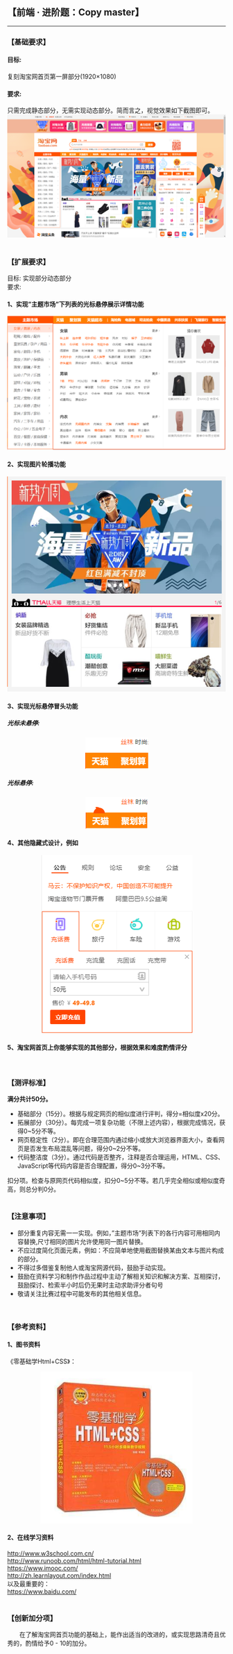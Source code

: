 ## 【前端 · 进阶题：Copy master】

---
### 【基础要求】
#### 目标: 
复刻淘宝网首页第一屏部分(1920×1080)  
#### 要求:
只需完成静态部分，无需实现动态部分。简而言之，视觉效果如下截图即可。  
![](https://github.com/CXCYGZF-UESTC/SME_2018/raw/master/%E5%89%8D%E7%AB%AF%20%C2%B7%20%E8%BF%9B%E9%98%B6%E9%A2%98/picture/%E5%9B%BE%E4%B8%80.png)  
<br />
  
### 【扩展要求】
目标: 实现部分动态部分  
要求:  
#### 1、实现”主题市场”下列表的光标悬停展示详情功能  
![](https://github.com/CXCYGZF-UESTC/SME_2018/raw/master/%E5%89%8D%E7%AB%AF%20%C2%B7%20%E8%BF%9B%E9%98%B6%E9%A2%98/picture/%E5%9B%BE%E4%BA%8C.png)

#### 2、实现图片轮播功能  
<p align="center">
 <img src="https://github.com/CXCYGZF-UESTC/SME_2018/blob/master/%E5%89%8D%E7%AB%AF%20%C2%B7%20%E8%BF%9B%E9%98%B6%E9%A2%98/picture/%E5%9B%BE%E4%B8%89.png">
</p>  


#### 3、实现光标悬停冒头功能

##### 光标未悬停:  
<p align="center">
 <img src="https://github.com/CXCYGZF-UESTC/SME_2018/raw/master/%E5%89%8D%E7%AB%AF%20%C2%B7%20%E8%BF%9B%E9%98%B6%E9%A2%98/picture/%E5%9B%BE%E5%9B%9B.png">
</p>  

##### 光标悬停:  
<p align="center">
 <img src="https://github.com/CXCYGZF-UESTC/SME_2018/raw/master/%E5%89%8D%E7%AB%AF%20%C2%B7%20%E8%BF%9B%E9%98%B6%E9%A2%98/picture/%E5%9B%BE%E4%BA%94.png">
</p>  

#### 4、其他隐藏式设计，例如  
<p align="center">
 <img src="https://github.com/CXCYGZF-UESTC/SME_2018/raw/master/%E5%89%8D%E7%AB%AF%20%C2%B7%20%E8%BF%9B%E9%98%B6%E9%A2%98/picture/%E5%9B%BE%E5%85%AD.png">
</p>  

#### 5、淘宝网首页上你能够实现的其他部分，根据效果和难度酌情评分  
<br />
  
### 【测评标准】
**满分共计50分。**  
- 基础部分（15分）。根据与规定网页的相似度进行评判，得分=相似度x20分。  
- 拓展部分（30分）。每完成一项复杂功能（不限上述内容），根据完成情况，获得0~5分不等。  
- 网页稳定性（2分）。即在合理范围内通过缩小或放大浏览器界面大小，查看网页是否发生布局混乱等问题，得分0~2分不等。  
- 代码整洁度（3分）。通过代码是否整齐，注释是否合理运用，HTML、CSS、JavaScript等代码内容是否合理配置，得分0~3分不等。

扣分项。检查与原网页代码相似度，扣分0~5分不等。若几乎完全相似或相似度奇高，则总分判0分。  
<br />
  
### 【注意事项】
- 部分重复内容无需一一实现。例如，”主题市场”列表下的各行内容可用相同内容替换,尺寸相同的图片允许使用同一图片替换。  
- 不应过度简化页面元素，例如：不应简单地使用截图替换某由文本与图片构成的部分。  
- 不得过多借鉴复制他人或淘宝网源代码，鼓励手动实现。  
- 鼓励在资料学习和制作作品过程中主动了解相关知识和解决方案、互相探讨，鼓励探讨、检索半小时后仍无果时主动求助评分者句号  
- 敬请关注比赛过程中可能发布的其他相关信息。  
<br />
  
### 【参考资料】
#### 1、图书资料  
《零基础学Html+CSS》：  
<p align="center">
 <img src="https://github.com/CXCYGZF-UESTC/SME_2018/raw/master/%E5%89%8D%E7%AB%AF%20%C2%B7%20%E8%BF%9B%E9%98%B6%E9%A2%98/picture/%E5%9B%BE%E4%B8%83.jpg">
</p>  
  
#### 2、在线学习资料  
http://www.w3school.com.cn/  
http://www.runoob.com/html/html-tutorial.html  
https://www.imooc.com/  
http://zh.learnlayout.com/index.html  
以及最重要的：  
https://www.baidu.com/   
<br />
  
### 【创新加分项】  
&emsp;&emsp;在了解淘宝网首页功能的基础上，能作出适当的改进的，或实现思路清奇且优秀的，酌情给予0 - 10的加分。  
